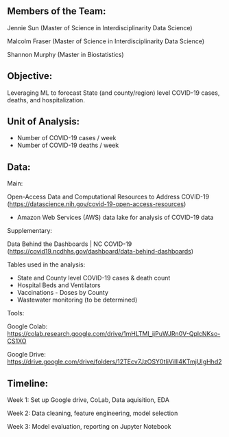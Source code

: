 ## Members of the Team:

Jennie Sun (Master of Science in Interdisciplinarity Data Science) 

Malcolm Fraser (Master of Science in Interdisciplinarity Data Science) 

Shannon Murphy (Master in Biostatistics) 


## Objective:
Leveraging ML to forecast State (and county/region) level COVID-19 cases, deaths, and hospitalization. 

## Unit of Analysis: 
- Number of COVID-19 cases / week
- Number of COVID-19 deaths / week

## Data:
Main: 

Open-Access Data and Computational Resources to Address COVID-19 (https://datascience.nih.gov/covid-19-open-access-resources)
* Amazon Web Services (AWS) data lake for analysis of COVID-19 data

Supplementary: 

Data Behind the Dashboards | NC COVID-19 (https://covid19.ncdhhs.gov/dashboard/data-behind-dashboards)

Tables used in the analysis:
- State and County level COVID-19 cases & death count
- Hospital Beds and Ventilators
- Vaccinations - Doses by County
- Wastewater monitoring (to be determined) 

Tools:

Google Colab: https://colab.research.google.com/drive/1mHLTMl_ijPuWJRn0V-QplcNKso-CS1XO

Google Drive: https://drive.google.com/drive/folders/12TEcv7JzOSY0tIiVilll4KTmjUIgHhd2

## Timeline: 

Week 1: Set up Google drive, CoLab, Data aquisition, EDA

Week 2: Data cleaning, feature engineering, model selection

Week 3: Model evaluation, reporting on Jupyter Notebook
